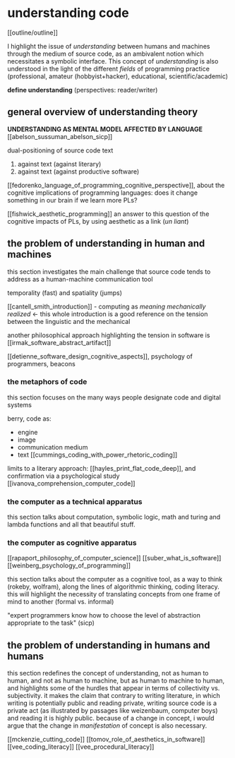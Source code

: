 # understanding code

[[outline/outline]]

I highlight the issue of *understanding* between humans and machines through the medium of source code, as an ambivalent notion which necessitates a symbolic interface. This concept of *understanding* is also understood in the light of the different *fields* of programming practice (professional, amateur (hobbyist+hacker), educational, scientific/academic)

__define understanding__ (perspectives: reader/writer)

## general overview of understanding theory

**UNDERSTANDING AS MENTAL MODEL AFFECTED BY LANGUAGE** [[abelson_sussuman_abelson_sicp]] 

dual-positioning of source code text
1. against text (against literary)
2. against text (against productive software)

[[fedorenko_language_of_programming_cognitive_perspective]], about the cognitive implications of programming languages: does it change something in our brain if we learn more PLs?

[[fishwick_aesthetic_programming]] an answer to this question of the cognitive impacts of PLs, by using aesthetic as a link (_un liant_)

## the problem of understanding in human and machines

this section investigates the main challenge that source code tends to address as a human-machine communication tool

temporality (fast) and spatiality (jumps)

[[cantell_smith_introduction]] - computing as _meaning mechanically realized_ <- this whole introduction is a good reference on the tension between the linguistic and the mechanical

another philosophical approach highlighting the tension in software is [[irmak_software_abstract_artifact]]

[[detienne_software_design_cognitive_aspects]], psychology of programmers, beacons

### the metaphors of code

this section focuses on the many ways people designate code and digital systems

berry, code as:
- engine
- image
- communication medium
- text [[cummings_coding_with_power_rhetoric_coding]]

limits to a literary approach: [[hayles_print_flat_code_deep]], and confirmation via a psychological study [[ivanova_comprehension_computer_code]]

### the computer as a technical apparatus

this section talks about computation, symbolic logic, math and turing and lambda functions and all that beautiful stuff.

### the computer as cognitive apparatus

[[rapaport_philosophy_of_computer_science]]
[[suber_what_is_software]]
[[weinberg_psychology_of_programming]]

this section talks about the computer as a cognitive tool, as a way to think (rokeby, wolfram), along the lines of algorithmic thinking, coding literacy. this will highlight the necessity of translating concepts from one frame of mind to another (formal vs. informal)

"expert programmers know how to choose the level of abstraction appropriate to the task" (sicp)

## the problem of understanding in humans and humans

this section redefines the concept of understanding, not as human to human, and not as human to machine, but as human to machine to human, and highlights some of the hurdles that appear in terms of collectivity vs. subjectivity. it makes the claim that contrary to writing literature, in which writing is potentially public and reading private, writing source code is a private act (as illustrated by passages like weizenbaum, computer boys) and reading it is highly public. because of a change in concept, i would argue that the change in *manifestation* of concept is also necessary.

[[mckenzie_cutting_code]]
[[tomov_role_of_aesthetics_in_software]]
[[vee_coding_literacy]]
[[vee_procedural_literacy]]